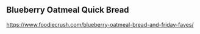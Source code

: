 ## Blueberry Oatmeal Quick Bread

https://www.foodiecrush.com/blueberry-oatmeal-bread-and-friday-faves/
